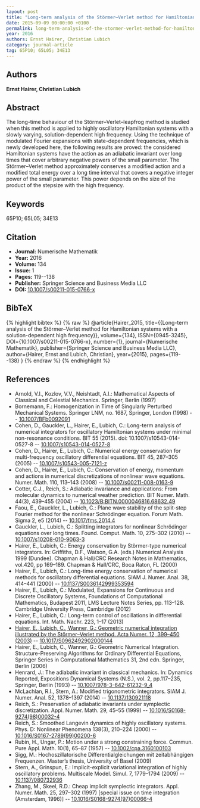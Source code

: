 ```yaml
---
layout: post
title: "Long-term analysis of the Störmer–Verlet method for Hamiltonian systems with a solution-dependent high frequency"
date: 2015-09-09 00:00:00 +0100
permalink: long-term-analysis-of-the-stormer-verlet-method-for-hamiltonian-systems-with-a-solution-dependent-high-frequency
year: 2016
authors: Ernst Hairer, Christian Lubich
category: journal-article
tag: 65P10; 65L05; 34E13
---
```

 
## Authors
**Ernst Hairer, Christian Lubich**
 
## Abstract
The long-time behaviour of the Störmer–Verlet–leapfrog method is studied when this method is applied to highly oscillatory Hamiltonian systems with a slowly varying, solution-dependent high frequency. Using the technique of modulated Fourier expansions with state-dependent frequencies, which is newly developed here, the following results are proved: the considered Hamiltonian systems have the action as an adiabatic invariant over long times that cover arbitrary negative powers of the small parameter. The Störmer–Verlet method approximately conserves a modified action and a modified total energy over a long time interval that covers a negative integer power of the small parameter. This power depends on the size of the product of the stepsize with the high frequency.
 
## Keywords
65P10; 65L05; 34E13
 
## Citation
- **Journal:** Numerische Mathematik
- **Year:** 2016
- **Volume:** 134
- **Issue:** 1
- **Pages:** 119--138
- **Publisher:** Springer Science and Business Media LLC
- **DOI:** [10.1007/s00211-015-0766-x](https://doi.org/10.1007/s00211-015-0766-x)
 
## BibTeX
{% highlight bibtex %}
{% raw %}
@article{Hairer_2015,
  title={{Long-term analysis of the Störmer–Verlet method for Hamiltonian systems with a solution-dependent high frequency}},
  volume={134},
  ISSN={0945-3245},
  DOI={10.1007/s00211-015-0766-x},
  number={1},
  journal={Numerische Mathematik},
  publisher={Springer Science and Business Media LLC},
  author={Hairer, Ernst and Lubich, Christian},
  year={2015},
  pages={119--138}
}
{% endraw %}
{% endhighlight %}
 
## References
- Arnold, V.I., Kozlov, V.V., Neishtadt, A.I.: Mathematical Aspects of Classical and Celestial Mechanics. Springer, Berlin (1997)
- Bornemann, F.: Homogenization in Time of Singularly Perturbed Mechanical Systems. Springer LNM, no. 1687, Springer, London (1998) -- [10.1007/BFb0092091](https://doi.org/10.1007/BFb0092091)
- Cohen, D., Gauckler, L., Hairer, E., Lubich, C.: Long-term analysis of numerical integrators for oscillatory Hamiltonian systems under minimal non-resonance conditions. BIT 55 (2015). doi: 10.1007/s10543-014-0527-8 -- [10.1007/s10543-014-0527-8](https://doi.org/10.1007/s10543-014-0527-8)
- Cohen, D., Hairer, E., Lubich, C.: Numerical energy conservation for multi-frequency oscillatory differential equations. BIT 45, 287–305 (2005) -- [10.1007/s10543-005-7121-z](https://doi.org/10.1007/s10543-005-7121-z)
- Cohen, D., Hairer, E., Lubich, C.: Conservation of energy, momentum and actions in numerical discretizations of nonlinear wave equations. Numer. Math. 110, 113–143 (2008) -- [10.1007/s00211-008-0163-9](https://doi.org/10.1007/s00211-008-0163-9)
- Cotter, C.J., Reich, S.: Adiabatic invariance and applications: From molecular dynamics to numerical weather prediction. BIT Numer. Math. 44(3), 439–455 (2004) -- [10.1023/B:BITN.0000046816.68632.49](https://doi.org/10.1023/B:BITN.0000046816.68632.49)
- Faou, E., Gauckler, L., Lubich, C.: Plane wave stability of the split-step Fourier method for the nonlinear Schrödinger equation. Forum Math. Sigma 2, e5 (2014) -- [10.1017/fms.2014.4](https://doi.org/10.1017/fms.2014.4)
- Gauckler, L., Lubich, C.: Splitting integrators for nonlinear Schrödinger equations over long times. Found. Comput. Math. 10, 275–302 (2010) -- [10.1007/s10208-010-9063-3](https://doi.org/10.1007/s10208-010-9063-3)
- Hairer, E., Lubich, C.: Energy conservation by Störmer-type numerical integrators. In: Griffiths, D.F., Watson, G.A. (eds.) Numerical Analysis 1999 (Dundee). Chapman & Hall/CRC Research Notes in Mathematics, vol.420, pp 169–189. Chapman & Hall/CRC, Boca Raton, FL (2000)
- Hairer, E., Lubich, C.: Long-time energy conservation of numerical methods for oscillatory differential equations. SIAM J. Numer. Anal. 38, 414–441 (2000) -- [10.1137/S0036142999353594](https://doi.org/10.1137/S0036142999353594)
- Hairer, E., Lubich, C.: Modulated, Expansions for Continuous and Discrete Oscillatory Systems, Foundations of Computational Mathematics, Budapest 2011, LMS Lecture Notes Series, pp. 113–128. Cambridge University Press, Cambridge (2012)
- Hairer, E., Lubich, C.: Long-term control of oscillations in differential equations. Int. Math. Nachr. 223, 1–17 (2013)
- [Hairer, E., Lubich, C., Wanner, G.: Geometric numerical integration illustrated by the Störmer–Verlet method. Acta Numer. 12, 399–450 (2003)](geometric-numerical-integration-illustrated-by-the-stormer-verlet-method) -- [10.1017/S0962492902000144](https://doi.org/10.1017/S0962492902000144)
- Hairer, E., Lubich, C., Wanner, G.: Geometric Numerical Integration. Structure-Preserving Algorithms for Ordinary Differential Equations, Springer Series in Computational Mathematics 31, 2nd edn. Springer, Berlin (2006)
- Henrard, J.: The adiabatic invariant in classical mechanics. In: Dynamics Reported, Expositions Dynamical Systems (N.S.), vol. 2, pp.117–235, Springer, Berlin (1993) -- [10.1007/978-3-642-61232-9_4](https://doi.org/10.1007/978-3-642-61232-9_4)
- McLachlan, R.I., Stern, A.: Modified trigonometric integrators. SIAM J. Numer. Anal. 52, 1378–1397 (2014) -- [10.1137/130921118](https://doi.org/10.1137/130921118)
- Reich, S.: Preservation of adiabatic invariants under symplectic discretization. Appl. Numer. Math. 29, 45–55 (1999) -- [10.1016/S0168-9274(98)00032-4](https://doi.org/10.1016/S0168-9274(98)00032-4)
- Reich, S.: Smoothed Langevin dynamics of highly oscillatory systems. Phys. D: Nonlinear Phenomena 138(3), 210–224 (2000) -- [10.1016/S0167-2789(99)00200-6](https://doi.org/10.1016/S0167-2789(99)00200-6)
- Rubin, H., Ungar, P.: Motion under a strong constraining force. Commun. Pure Appl. Math. 10(1), 65–87 (1957) -- [10.1002/cpa.3160100103](https://doi.org/10.1002/cpa.3160100103)
- Sigg, M.: Hochoszillatorische Differentialgleichungen mit zeitabhängigen Frequenzen. Master’s thesis, University of Basel (2009)
- Stern, A., Grinspun, E.: Implicit-explicit variational integration of highly oscillatory problems. Multiscale Model. Simul. 7, 1779–1794 (2009) -- [10.1137/080732936](https://doi.org/10.1137/080732936)
- Zhang, M., Skeel, R.D.: Cheap implicit symplectic integrators. Appl. Numer. Math. 25, 297–302 (1997) [special issue on time integration (Amsterdam, 1996)] -- [10.1016/S0168-9274(97)00066-4](https://doi.org/10.1016/S0168-9274(97)00066-4)

